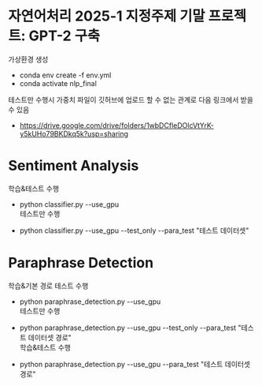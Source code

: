 # 자연어처리 2025-1 지정주제 기말 프로젝트: GPT-2 구축

가상환경 생성
* conda env create -f env.yml
* conda activate nlp_final

테스트만 수행시 가중치 파일이 깃허브에 업로드 할 수 없는 관계로 다음 링크에서 받을 수 있음<br/>
* https://drive.google.com/drive/folders/1wbDCfleDOlcVtYrK-y5kUHo79BKDkq5k?usp=sharing

# Sentiment Analysis
학습&테스트 수행

* python classifier.py --use_gpu<br/>
테스트만 수행

* python classifier.py --use_gpu --test_only --para_test "테스트 데이터셋"

# Paraphrase Detection
학습&기본 경로 테스트 수행

* python paraphrase_detection.py --use_gpu<br/>
테스트만 수행

* python paraphrase_detection.py --use_gpu --test_only --para_test "테스트 데이터셋 경로"<br/>
학습&테스트 수행

* python paraphrase_detection.py --use_gpu --para_test "테스트 데이터셋 경로"



